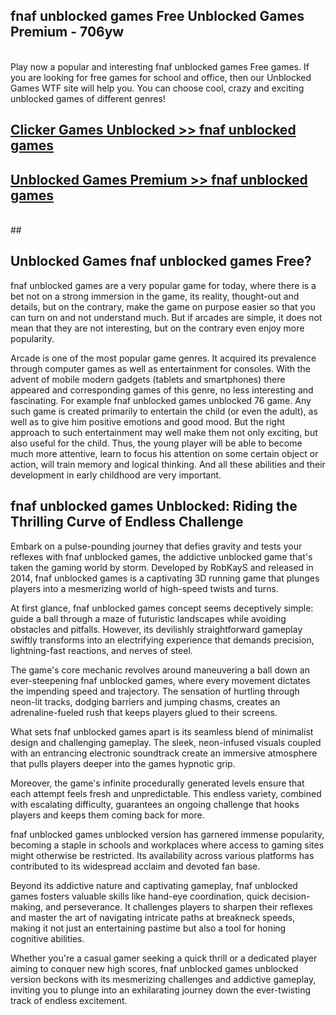 ## fnaf unblocked games Free Unblocked Games Premium - 706yw <br>
<br>
Play now a popular and interesting fnaf unblocked games Free games. If you are looking for free games for school and office, then our Unblocked Games WTF site will help you. You can choose cool, crazy and exciting unblocked games of different genres!


##  [Clicker Games Unblocked >> fnaf unblocked games](http://freeplayer.one?title=fnaf_unblocked_games&ref=04)

##  [Unblocked Games Premium >> fnaf unblocked games](http://freeplayer.one?title=fnaf_unblocked_games&ref=04)
  <br>
  ##



## Unblocked Games fnaf unblocked games Free?

fnaf unblocked games are a very popular game for today, where there is a bet not on a strong immersion in the game, its reality, thought-out and details, but on the contrary, make the game on purpose easier so that you can turn on and not understand much. But if arcades are simple, it does not mean that they are not interesting, but on the contrary even enjoy more popularity.

Arcade is one of the most popular game genres. It acquired its prevalence through computer games as well as entertainment for consoles. With the advent of mobile modern gadgets (tablets and smartphones) there appeared and corresponding games of this genre, no less interesting and fascinating. For example fnaf unblocked games unblocked 76 game. Any such game is created primarily to entertain the child (or even the adult), as well as to give him positive emotions and good mood. But the right approach to such entertainment may well make them not only exciting, but also useful for the child. Thus, the young player will be able to become much more attentive, learn to focus his attention on some certain object or action, will train memory and logical thinking. And all these abilities and their development in early childhood are very important.

##  fnaf unblocked games Unblocked: Riding the Thrilling Curve of Endless Challenge

Embark on a pulse-pounding journey that defies gravity and tests your reflexes with fnaf unblocked games, the addictive unblocked game that's taken the gaming world by storm. Developed by RobKayS and released in 2014, fnaf unblocked games is a captivating 3D running game that plunges players into a mesmerizing world of high-speed twists and turns.

At first glance, fnaf unblocked games concept seems deceptively simple: guide a ball through a maze of futuristic landscapes while avoiding obstacles and pitfalls. However, its devilishly straightforward gameplay swiftly transforms into an electrifying experience that demands precision, lightning-fast reactions, and nerves of steel.

The game's core mechanic revolves around maneuvering a ball down an ever-steepening fnaf unblocked games, where every movement dictates the impending speed and trajectory. The sensation of hurtling through neon-lit tracks, dodging barriers and jumping chasms, creates an adrenaline-fueled rush that keeps players glued to their screens.

What sets fnaf unblocked games apart is its seamless blend of minimalist design and challenging gameplay. The sleek, neon-infused visuals coupled with an entrancing electronic soundtrack create an immersive atmosphere that pulls players deeper into the games hypnotic grip.

Moreover, the game's infinite procedurally generated levels ensure that each attempt feels fresh and unpredictable. This endless variety, combined with escalating difficulty, guarantees an ongoing challenge that hooks players and keeps them coming back for more.

fnaf unblocked games unblocked version has garnered immense popularity, becoming a staple in schools and workplaces where access to gaming sites might otherwise be restricted. Its availability across various platforms has contributed to its widespread acclaim and devoted fan base.

Beyond its addictive nature and captivating gameplay, fnaf unblocked games fosters valuable skills like hand-eye coordination, quick decision-making, and perseverance. It challenges players to sharpen their reflexes and master the art of navigating intricate paths at breakneck speeds, making it not just an entertaining pastime but also a tool for honing cognitive abilities.

Whether you're a casual gamer seeking a quick thrill or a dedicated player aiming to conquer new high scores, fnaf unblocked games unblocked version beckons with its mesmerizing challenges and addictive gameplay, inviting you to plunge into an exhilarating journey down the ever-twisting track of endless excitement.